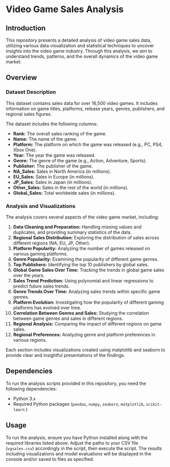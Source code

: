 # Video Game Sales Analysis

## Introduction
This repository presents a detailed analysis of video game sales data, utilizing various data visualization and statistical techniques to uncover insights into the video game industry. Through this analysis, we aim to understand trends, patterns, and the overall dynamics of the video game market.

## Overview

### Dataset Description
This dataset contains sales data for over 16,500 video games. It includes information on game titles, platforms, release years, genres, publishers, and regional sales figures.

The dataset includes the following columns:
- **Rank:** The overall sales ranking of the game.
- **Name:** The name of the game.
- **Platform:** The platform on which the game was released (e.g., PC, PS4, Xbox One).
- **Year:** The year the game was released.
- **Genre:** The genre of the game (e.g., Action, Adventure, Sports).
- **Publisher:** The publisher of the game.
- **NA_Sales:** Sales in North America (in millions).
- **EU_Sales:** Sales in Europe (in millions).
- **JP_Sales:** Sales in Japan (in millions).
- **Other_Sales:** Sales in the rest of the world (in millions).
- **Global_Sales:** Total worldwide sales (in millions).

### Analysis and Visualizations

The analysis covers several aspects of the video game market, including:
1. **Data Cleaning and Preparation:** Handling missing values and duplicates, and providing summary statistics of the data.
2. **Regional Sales Distribution:** Exploring the distribution of sales across different regions (NA, EU, JP, Other).
3. **Platform Popularity:** Analyzing the number of games released on various gaming platforms.
4. **Genre Popularity:** Examining the popularity of different game genres.
5. **Top Publishers:** Identifying the top 10 publishers by global sales.
6. **Global Game Sales Over Time:** Tracking the trends in global game sales over the years.
7. **Sales Trend Prediction:** Using polynomial and linear regressions to predict future sales trends.
8. **Genre Trends Over Time:** Analyzing sales trends within specific game genres.
9. **Platform Evolution:** Investigating how the popularity of different gaming platforms has evolved over time.
10. **Correlation Between Genres and Sales:** Studying the correlation between game genres and sales in different regions.
11. **Regional Analysis:** Comparing the impact of different regions on game sales.
12. **Regional Preferences:** Analyzing genre and platform preferences in various regions.
    
Each section includes visualizations created using matplotlib and seaborn to provide clear and insightful presentations of the findings.

## Dependencies
To run the analysis scripts provided in this repository, you need the following dependencies:
- Python 3.x
- Required Python packages (`pandas`, `numpy`, `seaborn`, `matplotlib`, `scikit-learn` )

## Usage
To run the analysis, ensure you have Python installed along with the required libraries listed above. Adjust the paths to your CSV file (`vgsales.csv`) accordingly in the script, then execute the script. The results including visualizations and model evaluations will be displayed in the console and/or saved to files as specified.
